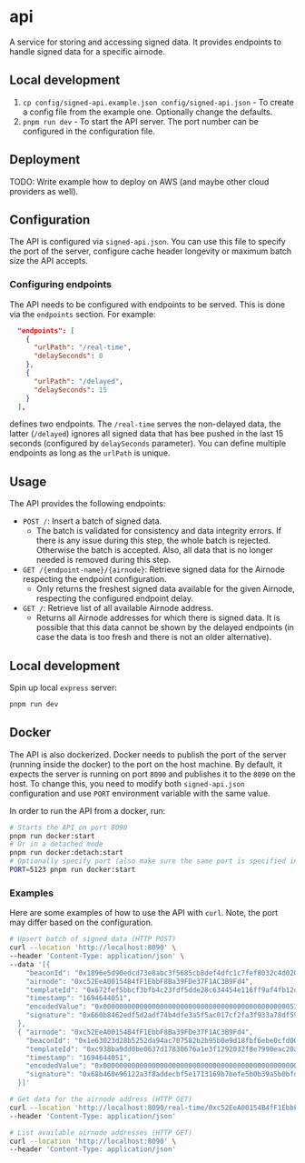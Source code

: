 # api

A service for storing and accessing signed data. It provides endpoints to handle signed data for a specific airnode.

## Local development

1. `cp config/signed-api.example.json config/signed-api.json` - To create a config file from the example one. Optionally
   change the defaults.
2. `pnpm run dev` - To start the API server. The port number can be configured in the configuration file.

## Deployment

TODO: Write example how to deploy on AWS (and maybe other cloud providers as well).

## Configuration

The API is configured via `signed-api.json`. You can use this file to specify the port of the server, configure cache
header longevity or maximum batch size the API accepts.

### Configuring endpoints

The API needs to be configured with endpoints to be served. This is done via the `endpoints` section. For example:

```json
  "endpoints": [
    {
      "urlPath": "/real-time",
      "delaySeconds": 0
    },
    {
      "urlPath": "/delayed",
      "delaySeconds": 15
    }
  ],
```

defines two endpoints. The `/real-time` serves the non-delayed data, the latter (`/delayed`) ignores all signed data
that has bee pushed in the last 15 seconds (configured by `delaySeconds` parameter). You can define multiple endpoints
as long as the `urlPath` is unique.

## Usage

The API provides the following endpoints:

- `POST /`: Insert a batch of signed data.
  - The batch is validated for consistency and data integrity errors. If there is any issue during this step, the whole
    batch is rejected. Otherwise the batch is accepted. Also, all data that is no longer needed is removed during this
    step.
- `GET /{endpoint-name}/{airnode}`: Retrieve signed data for the Airnode respecting the endpoint configuration.
  - Only returns the freshest signed data available for the given Airnode, respecting the configured endpoint delay.
- `GET /`: Retrieve list of all available Airnode address.
  - Returns all Airnode addresses for which there is signed data. It is possible that this data cannot be shown by the
    delayed endpoints (in case the data is too fresh and there is not an older alternative).

## Local development

Spin up local `express` server:

```bash
pnpm run dev
```

## Docker

The API is also dockerized. Docker needs to publish the port of the server (running inside the docker) to the port on
the host machine. By default, it expects the server is running on port `8090` and publishes it to the `8090` on the
host. To change this, you need to modify both `signed-api.json` configuration and use `PORT` environment variable with
the same value.

In order to run the API from a docker, run:

```bash
# Starts the API on port 8090
pnpm run docker:start
# Or in a detached mode
pnpm run docker:detach:start
# Optionally specify port (also make sure the same port is specified inside `signed-api.json`)
PORT=5123 pnpm run docker:start
```

### Examples

Here are some examples of how to use the API with `curl`. Note, the port may differ based on the configuration.

```bash
# Upsert batch of signed data (HTTP POST)
curl --location 'http://localhost:8090' \
--header 'Content-Type: application/json' \
--data '[{
    "beaconId": "0x1896e5d90edcd73e8abc3f5685cb8def4dfc1c7fef8032c4d02095a8ac5d1dba",
    "airnode": "0xc52EeA00154B4fF1EbbF8Ba39FDe37F1AC3B9Fd4",
    "templateId": "0x672fef5bbcf3bfb4c23fdf5dde28c634454e116ff9af4fb12ccf45e06c77aa75",
    "timestamp": "1694644051",
    "encodedValue": "0x00000000000000000000000000000000000000000000005718e3a22ce01f7a40",
    "signature": "0x660b8462edf5d2adf74b4dfe3a5f5ac017cf2fa3f933a78df59a446b341f858f53f4d2487fe45763c6180dadad221daeef01efc4b49038778f5865dbcf79cd0f1c"
  },
  { "airnode": "0xc52EeA00154B4fF1EbbF8Ba39FDe37F1AC3B9Fd4",
    "beaconId": "0x1e63023d28b5252da94ac707582b2b95b0e9d18fbf6ebe0cfd009967c6bf58fc",
    "templateId": "0xc938ba9dd0be0637d17830676a1e3f1292032f8e7990eac20a25c3c2a07a99dd",
    "timestamp": "1694644051",
    "encodedValue": "0x00000000000000000000000000000000000000000000000012988bbd65ac6be8",
    "signature": "0x68b460e96122a3f8addecbf5e1713169b7befe5b0b39a5b0bfdea827ca39266b2887c8a4c0c20ffd38ff9e8344766e72c3c5ed11a720b4809536ac4722ee85511c"
  }]'

# Get data for the airnode address (HTTP GET)
curl --location 'http://localhost:8090/real-time/0xc52EeA00154B4fF1EbbF8Ba39FDe37F1AC3B9Fd4' \
--header 'Content-Type: application/json'

# List available airnode addresses (HTTP GET)
curl --location 'http://localhost:8090' \
--header 'Content-Type: application/json'
```
